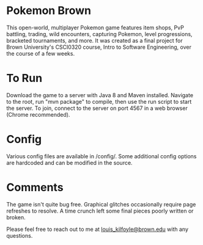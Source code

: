 # Pokemon Brown
This open-world, multiplayer Pokemon game features item shops, PvP battling, trading, wild encounters, capturing Pokemon, level progressions, bracketed tournaments, and more. It was created as a final project for Brown University's CSCI0320 course, Intro to Software Engineering, over the course of a few weeks.

# To Run
Download the game to a server with Java 8 and Maven installed. Navigate to the root, run "mvn package" to compile, then use the run script to start the server. To join, connect to the server on port 4567 in a web browser (Chrome recommended).

# Config
Various config files are available in /config/. Some additional config options are hardcoded and can be modified in the source.

# Comments

The game isn't quite bug free. Graphical glitches occasionally require page refreshes to resolve. A time crunch left some final pieces poorly written or broken.

Please feel free to reach out to me at louis_kilfoyle@brown.edu with any questions.
